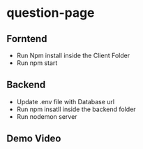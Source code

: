 # question-page

## Forntend
* Run Npm install inside the Client Folder
* Run npm start

## Backend
* Update .env file with Database url 
* Run npm insatll inside the backend folder
* Run nodemon server

## Demo Video


